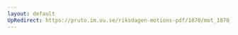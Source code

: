 ```yaml
---
layout: default
UpRedirect: https://pruto.im.uu.se/riksdagen-motions-pdf/1870/mot_1870__ak__50/mot_1870__ak__50-002.pdf
---
```

